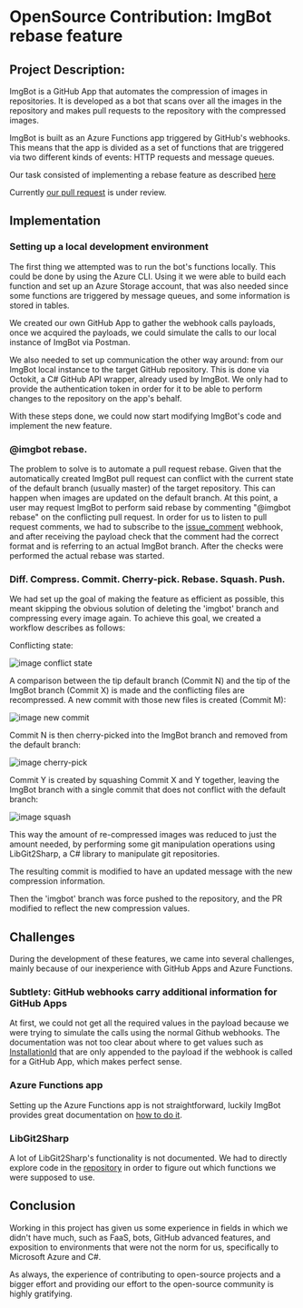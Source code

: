 # OpenSource Contribution: ImgBot rebase feature
 
## Project Description:
 
ImgBot is a GitHub App that automates the compression of images in repositories. It is developed as a bot that scans over all the images in the repository and makes pull requests to the repository with the compressed images.
 
ImgBot is built as an Azure Functions app triggered by GitHub's webhooks. This means that the app is divided as a set of functions that are triggered via two different kinds of events: HTTP requests and message queues.
 
Our task consisted of implementing a rebase feature as described [here](https://github.com/dabutvin/Imgbot/issues/352)
 
Currently [our pull request](https://github.com/dabutvin/Imgbot/pull/635) is under review.
 
## Implementation
 
### Setting up a local development environment
 
The first thing we attempted was to run the bot's functions locally. This could be done by using the Azure CLI. Using it we were able to build each function and set up an Azure Storage account, that was also needed since some functions are triggered by message queues, and some information is stored in tables.
 
We created our own GitHub App to gather the webhook calls payloads, once we acquired the payloads, we could simulate the calls to our local instance of ImgBot via Postman.
 
We also needed to set up communication the other way around: from our ImgBot local instance to the target GitHub repository. This is done via Octokit, a C# GitHub API wrapper, already used by ImgBot. We only had to provide the authentication token in order for it to be able to perform changes to the repository on the app's behalf.
 
With these steps done, we could now start modifying ImgBot's code and implement the new feature.
 
### @imgbot rebase.

The problem to solve is to automate a pull request rebase. Given that the automatically created ImgBot pull request can conflict with the current state of the default branch (usually master) of the target repository. This can happen when images are updated on the default branch. At this point, a user may request ImgBot to perform said rebase by commenting "@imgbot rebase" on the conflicting pull request. In order for us to listen to pull request comments, we had to subscribe to the [issue_comment](https://developer.github.com/v3/activity/events/types/#issuecommentevent) webhook, and after receiving the payload check that the comment had the correct format and is referring to an actual ImgBot branch. After the checks were performed the actual rebase was started.

### Diff. Compress. Commit. Cherry-pick. Rebase. Squash. Push.

We had set up the goal of making the feature as efficient as possible, this meant skipping the obvious solution of deleting the 'imgbot' branch and compressing every image again. To achieve this goal, we created a workflow describes as follows:
 
Conflicting state:

![image conflict state](https://github.com/javierron/devops-course/blob/master/contributions/open-source/javierro-sasig/commits.jpg)
 
A comparison between the tip default branch (Commit N) and the tip of the ImgBot branch (Commit X) is made and the conflicting files are recompressed. A new commit with those new files is created (Commit M):

![image new commit](https://github.com/javierron/devops-course/blob/master/contributions/open-source/javierro-sasig/commits1.jpg)
 
Commit N is then cherry-picked into the ImgBot branch and removed from the default branch:

![image cherry-pick](https://github.com/javierron/devops-course/blob/master/contributions/open-source/javierro-sasig/commits2.jpg)
 
Commit Y is created by squashing Commit X and Y together, leaving the ImgBot branch with a single commit that does not conflict with the default branch:

![image squash](https://github.com/javierron/devops-course/blob/master/contributions/open-source/javierro-sasig/commits3.jpg)
 
This way the amount of re-compressed images was reduced to just the amount needed, by performing some git manipulation operations using LibGit2Sharp, a C# library to manipulate git repositories.
 
The resulting commit is modified to have an updated message with the new compression information.
 
Then the 'imgbot' branch was force pushed to the repository, and the PR modified to reflect the new compression values.
 
## Challenges
 
During the development of these features, we came into several challenges, mainly because of our inexperience with GitHub Apps and Azure Functions.
 
### Subtlety: GitHub webhooks carry additional information for GitHub Apps
At first, we could not get all the required values in the payload because we were trying to simulate the calls using the normal Github webhooks. The documentation was not too clear about where to get values such as [InstallationId](https://developer.github.com/apps/quickstart-guides/setting-up-your-development-environment/#authenticating-as-an-installation) that are only appended to the payload if the webhook is called for a GitHub App, which makes perfect sense.
 
### Azure Functions app
Setting up the Azure Functions app is not straightforward, luckily ImgBot provides great documentation on [how to do it](https://imgbot.net/docs/#contributing).
 
### LibGit2Sharp
A lot of LibGit2Sharp's functionality is not documented. We had to directly explore code in the [repository](https://github.com/libgit2/libgit2sharp) in order to figure out which functions we were supposed to use.
 
## Conclusion
 
Working in this project has given us some experience in fields in which we didn't have much, such as FaaS, bots, GitHub advanced features, and exposition to environments that were not the norm for us, specifically to Microsoft Azure and C#.
 
As always, the experience of contributing to open-source projects and a bigger effort and providing our effort to the open-source community is highly gratifying.



